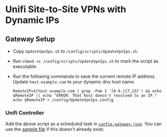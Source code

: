 # Unifi Site-to-Site VPNs with Dynamic IPs
## Gateway Setup
- Copy `UpdateVpnIps.sh` to `/config/scripts/UpdateVpnIps.sh`. 
- Run `chmod +x /config/scripts/UpdateVpnIps.sh` to mark the script as executable.
- Run the following commands to save the current remote IP address. Update `host.example.com` to your dynamic dns host name. 

      RemoteIP=$(host example.com | grep -Pom 1 '[0-9.]{7,15}') && echo $RemoteIP || echo "ERROR: That host doesn't resolved to an IP."
      echo $RemoteIP > /config/UpdateVpnIps.config

### Unifi Controller
Add the above script as a scheduled task in [`config.gateway.json`](https://help.ui.com/hc/en-us/articles/215458888-UniFi-USG-Advanced-Configuration). You can use the [sample file](config.gateway.json) if this doesn't already exist.